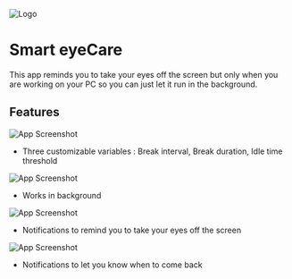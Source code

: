 
![Logo](./eye1.ico)

    
# Smart eyeCare

This app reminds you to take your eyes off the screen but only when you are working on your PC so you can just let it run in the background.

## Features

![App Screenshot](https://raw.github.com/Dev-VRaj/Smart-eyeCare/main/Screenshots/Screenshot1.png)
- Three customizable variables : Break interval, Break duration, Idle time threshold

![App Screenshot](https://raw.github.com/Dev-VRaj/Smart-eyeCare/main/Screenshots/Screenshot2.png)
- Works in background

![App Screenshot](https://raw.github.com/Dev-VRaj/Smart-eyeCare/main/Screenshots/Screenshot3.png)
- Notifications to remind you to take your eyes off the screen

![App Screenshot](https://raw.github.com/Dev-VRaj/Smart-eyeCare/main/Screenshots/Screenshot4.png)
- Notifications to let you know when to come back